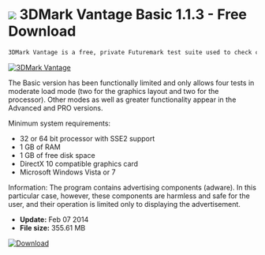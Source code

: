 # ![](https://cdn.softexe.net/static/icon/win.gif) 3DMark Vantage Basic 1.1.3 - Free Download

```sh
3DMark Vantage is a free, private Futuremark test suite used to check computers mainly in the field of three-dimensional graphics display. The tool provides a series of tests designed for Windows Vista and graphics systems compatible with DirectX 10. The results are presented in a clear form in the form of a score. Thanks to a huge database from around the world, the creators of the program enable checking how the user's equipment falls on the background of the results of other computers. With each subsequent edition, the measuring capabilities of the application are enriched to enable in-depth testing of the latest technologies.
```
[![3DMark Vantage](https://gallery.dpcdn.pl/imgc/Tools/1695/g_-_420x350_1.5_-_x20110117135616_00.jpg)](https://softexe.net/win/system/diagnostics-tests/3dmark-vantage:pbhpe.html)

The Basic version has been functionally limited and only allows four tests in moderate load mode (two for the graphics layout and two for the processor). Other modes as well as greater functionality appear in the Advanced and PRO versions. 
 
 Minimum system requirements:
 
 - 32 or 64 bit processor with SSE2 support 
 - 1 GB of RAM 
 - 1 GB of free disk space 
 - DirectX 10 compatible graphics card 
 - Microsoft Windows Vista or 7
 
 
 Information:
 The program contains advertising components (adware). In this particular case, however, these components are harmless and safe for the user, and their operation is limited only to displaying the advertisement.


- **Update:** Feb 07 2014
- **File size:** 355.61 MB

[![Download](https://cdn.softexe.net/static/img/download.png)](https://softexe.net/win/system/diagnostics-tests/3dmark-vantage:pbhpe.html)

